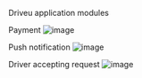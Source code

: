 Driveu application modules

Payment ![image](https://github.com/freedanjeremiah/DriveU-/assets/94667145/90a6203d-2d27-4740-a9e1-26dfbea197f4)

Push notification ![image](https://github.com/freedanjeremiah/DriveU-/assets/94667145/9fbf17d8-0a8e-446d-894a-e703b742ee31)

Driver accepting request ![image](https://github.com/freedanjeremiah/DriveU-/assets/94667145/2b0479bd-bd94-4206-9ce6-433fe25dcb86)

